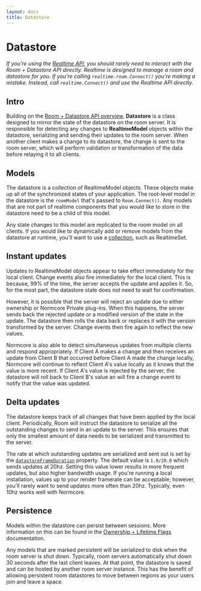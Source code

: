 ```yaml
---
layout: docs
title: Datastore
---
```

# Datastore

*If you're using the [Realtime API](../realtime), you should rarely need to interact with the Room + Datastore API directly. Realtime is designed to manage a room and datastore for you. If you're calling `realtime.room.Connect()` you're making a mistake. Instead, call `realtime.Connect()` and use the Realtime API directly.*

## Intro
Building on the [Room + Datastore API overview](./), **Datastore** is a class designed to mirror the state of the datastore on the room server. It is responsible for detecting any changes to **RealtimeModel** objects within the datastore, serializing and sending their updates to the room server. When another client makes a change to its datastore, the change is sent to the room server, which will perform validation or transformation of the data before relaying it to all clients.

## Models
The datastore is a collection of RealtimeModel objects. These objects make up all of the synchronized states of your application. The root-level model in the datastore is the `roomModel` that's passed to `Room.Connect()`. Any models that are not part of realtime components that you would like to store in the datastore need to be a child of this model.

Any state changes to this model are replicated to the room model on all clients. If you would like to dynamically add or remove models from the datastore at runtime, you'll want to use a [collection](./collections), such as RealtimeSet.

## Instant updates
Updates to RealtimeModel objects appear to take effect immediately for the local client. Change events also fire immediately for the local client. This is because, 99% of the time, the server accepts the update and applies it. So, for the most part, the datastore state does not need to wait for confirmation.

However, it is possible that the server will reject an update due to either ownership or Normcore Private plug-ins. When this happens, the server sends back the rejected update or a modified version of the state in the update. The datastore then rolls the data back or replaces it with the version transformed by the server. Change events then fire again to reflect the new values.

Normcore is also able to detect simultaneous updates from multiple clients and respond appropriately. If Client A makes a change and then receives an update from Client B that occurred before Client A made the change locally, Normcore will continue to reflect Client A's value locally as it knows that the value is more recent. If Client A's value is rejected by the server, the datastore will roll back to Client B's value an will fire a change event to notify that the value was updated.

## Delta updates
The datastore keeps track of all changes that have been applied by the local client. Periodically, Room will instruct the datastore to serialize all the outstanding changes to send in an update to the server. This ensures that only the smallest amount of data needs to be serialized and transmitted to the server.

The rate at which outstanding updates are serialized and sent out is set by the [`datastoreFrameDuration`](../reference/datastore#datastoreFrameDuration) property. The default value is `1.0/20.0` which sends updates at 20hz. Setting this value lower results in more frequent updates, but also higher bandwidth usage. If you're running a local installation, values up to your render framerate can be acceptable; however, you'll rarely want to send updates more often than 20hz. Typically, even 10hz works well with Normcore.

## Persistence
Models within the datastore can persist between sessions. More information on this can be found in the [Ownership + Lifetime Flags](./ownership-and-lifetime-flags) documentation.

Any models that are marked persistent will be serialized to disk when the room server is shut down. Typically, room servers automatically shut down 30 seconds after the last client leaves. At that point, the datastore is saved and can be hosted by another room server instance. This has the benefit of allowing persistent room datastores to move between regions as your users join and leave a space.
